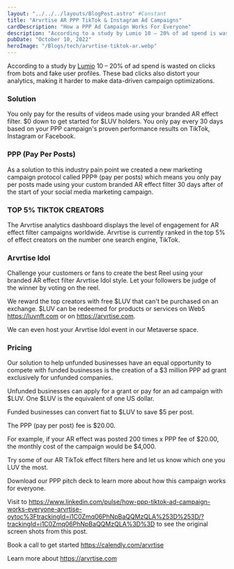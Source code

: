 ```yaml
---
layout: "../../../layouts/BlogPost.astro" #Constant
title: "Arvrtise AR PPP TikTok & Instagram Ad Campaigns"
cardDescription: "How a PPP Ad Campaign Works For Everyone"
description: "According to a study by Lumio 10 – 20% of ad spend is wasted on clicks from bots and fake user profiles. These bad clicks also distort your analytics, making it harder to make data-driven campaign optimizations."
pubDate: "October 10, 2022"
heroImage: "/Blogs/tech/arvrtise-tiktok-ar.webp"
---
```


According to a study by [Lumio](https://lunio.ai/blog/strategy/wasted-ad-spend/#:~:text=are%20generally%20higher.-,4.,make%20data%2Ddriven%20campaign%20optimsations.) 10 – 20% of ad spend is wasted on clicks from bots and fake user profiles. These bad clicks also distort your analytics, making it harder to make data-driven campaign optimizations.

### Solution

You only pay for the results of videos made using your branded AR effect filter. $0 down to get started for $LUV holders. You only pay every 30 days based on your PPP campaign's proven performance results on TikTok, Instagram or Facebook.

### PPP (Pay Per Posts)

As a solution to this industry pain point we created a new marketing campaign protocol called PPP®️ (pay per posts) which means you only pay per posts made using your custom branded AR effect filter 30 days after of the start of your social media marketing campaign.

### TOP 5% TIKTOK CREATORS

The Arvrtise analytics dashboard displays the level of engagement for AR effect filter campaigns worldwide. Arvrtise is currently ranked in the top 5% of effect creators on the number one search engine, TikTok.

### Arvrtise Idol

Challenge your customers or fans to create the best Reel using your branded AR effect filter Arvrtise Idol style. Let your followers be judge of the winner by voting on the reel.

We reward the top creators with free $LUV that can't be purchased on an exchange. $LUV can be redeemed for products or services on Web5 https://luvnft.com or on https://arvrtise.com.

We can even host your Arvrtise Idol event in our Metaverse space.

### Pricing

Our solution to help unfunded businesses have an equal opportunity to compete with funded businesses is the creation of a $3 million PPP ad grant exclusively for unfunded companies.

Unfunded businesses can apply for a grant or pay for an ad campaign with $LUV. One $LUV is the equivalent of one US dollar.

Funded businesses can convert fiat to $LUV to save $5 per post.

The PPP (pay per post) fee is $20.00.

For example, if your AR effect was posted 200 times x PPP fee of $20.00, the monthly cost of the campaign would be $4,000.

Try some of our AR TikTok effect filters here and let us know which one you LUV the most.

Download our PPP pitch deck to learn more about how this campaign works for everyone. 

Visit to https://www.linkedin.com/pulse/how-ppp-tiktok-ad-campaign-works-everyone-arvrtise-oytoc%3FtrackingId=i1C0Zmq06PhNpBaQQMzQLA%253D%253D/?trackingId=i1C0Zmq06PhNpBaQQMzQLA%3D%3D to see the original screen shots from this post.

Book a call to get started https://calendly.com/arvrtise

Learn more about https://arvrtise.com





